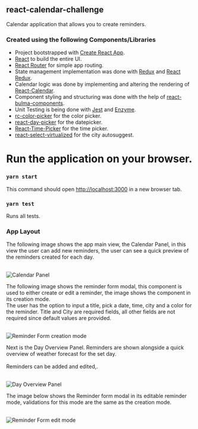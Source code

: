 ## react-calendar-challenge

Calendar application that allows you to create reminders.

### Created using the following Components/Libraries
* Project bootstrapped with [Create React App](https://github.com/facebook/create-react-app).
* [React](https://github.com/facebook/react) to build the entire UI.
* [React Router](https://github.com/ReactTraining/react-router) for simple app routing.
* State management implementation was done with [Redux](https://github.com/reduxjs/redux) and [React Redux](https://github.com/reduxjs/react-redux).
* Calendar logic was done by implementing and altering the rendering of [React-Calendar](https://github.com/wojtekmaj/react-calendar#readme).
* Component styling and structuring was done with the help of [react-bulma-components](https://github.com/couds/react-bulma-components#readme).
* Unit Testing is being done with [Jest](https://github.com/facebook/jest) and [Enzyme](https://github.com/airbnb/enzyme).
* [rc-color-picker](https://github.com/react-component/color-picker#readme) for the color picker.
* [react-day-picker](https://github.com/gpbl/react-day-picker) for the datepicker.
* [React-Time-Picker](https://github.com/wojtekmaj/react-time-picker#readme) for the  time picker.
* [react-select-virtualized](https://github.com/guiyep/react-select-virtualized#readme) for the city autosuggest.

# Run the application on your browser.

### `yarn start`
This command should open [http://localhost:3000](http://localhost:3000) in a new browser tab.

### `yarn test`
Runs all tests.<br />

### App Layout

The following image shows the app main view, the Calendar Panel, in this view the user can add new reminders, the user can see a quick preview of the reminders created for each day.

<br />

<img src="https://i.ibb.co/4YSnDTy/react-calendar-challenge-calendar-panel.png" alt="Calendar Panel">

The following image shows the reminder form modal, this component is used to either create or edit a reminder, the image shows the component in its creation mode. <br />
The user has the option to input a title, pick a date, time, city and a color for the reminder. Title and City are required fields, all other fields are not required since default values are provided.

<br />

<img src="https://i.ibb.co/YppzwqK/react-calendar-challenge-reminder-form-creation.png" alt="Reminder Form creation mode">

Next is the Day Overview Panel. Reminders are shown alongside a quick overview of weather forecast for the set day.<br />
<br />
Reminders can be added and edited,.

<br />

<img src="https://i.ibb.co/5Y5DFzT/react-calendar-challenge-day-overview-panel.png" alt="Day Overview Panel">

<br />

The image below shows the Reminder form modal in its editable reminder mode, validations for this mode are the same as the creation mode.

<br />

<img src="https://i.ibb.co/HthRk7b/react-calendar-challenge-reminder-form-edit.png" alt="Reminder Form edit mode">